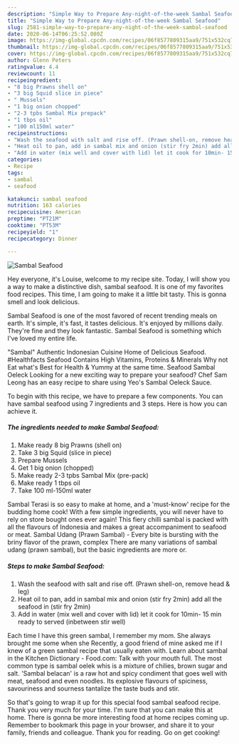 ```yaml
---
description: "Simple Way to Prepare Any-night-of-the-week Sambal Seafood"
title: "Simple Way to Prepare Any-night-of-the-week Sambal Seafood"
slug: 2581-simple-way-to-prepare-any-night-of-the-week-sambal-seafood
date: 2020-06-14T06:25:52.080Z
image: https://img-global.cpcdn.com/recipes/06f8577809315aa9/751x532cq70/sambal-seafood-recipe-main-photo.jpg
thumbnail: https://img-global.cpcdn.com/recipes/06f8577809315aa9/751x532cq70/sambal-seafood-recipe-main-photo.jpg
cover: https://img-global.cpcdn.com/recipes/06f8577809315aa9/751x532cq70/sambal-seafood-recipe-main-photo.jpg
author: Glenn Peters
ratingvalue: 4.4
reviewcount: 11
recipeingredient:
- "8 big Prawns shell on"
- "3 big Squid slice in piece"
- " Mussels"
- "1 big onion chopped"
- "2-3 tpbs Sambal Mix prepack"
- "1 tbps oil"
- "100 ml150ml water"
recipeinstructions:
- "Wash the seafood with salt and rise off. (Prawn shell-on, remove head &amp; leg)"
- "Heat oil to pan, add in sambal mix and onion (stir fry 2min) add all the seafood in (stir fry 2min)"
- "Add in water (mix well and cover with lid) let it cook for 10min- 15 min ready to served (inbetween stir well)"
categories:
- Recipe
tags:
- sambal
- seafood

katakunci: sambal seafood 
nutrition: 163 calories
recipecuisine: American
preptime: "PT21M"
cooktime: "PT53M"
recipeyield: "1"
recipecategory: Dinner

---
```



![Sambal Seafood](https://img-global.cpcdn.com/recipes/06f8577809315aa9/751x532cq70/sambal-seafood-recipe-main-photo.jpg)

Hey everyone, it's Louise, welcome to my recipe site. Today, I will show you a way to make a distinctive dish, sambal seafood. It is one of my favorites food recipes. This time, I am going to make it a little bit tasty. This is gonna smell and look delicious.

Sambal Seafood is one of the most favored of recent trending meals on earth. It's simple, it's fast, it tastes delicious. It's enjoyed by millions daily. They're fine and they look fantastic. Sambal Seafood is something which I've loved my entire life.

&#34;Sambal&#34; Authentic Indonesian Cuisine Home of Delicious Seafood. #Healthfacts Seafood Contains High Vitamins, Proteins &amp; Minerals Why not Eat what&#39;s Best for Health &amp; Yummy at the same time. Seafood Sambal Oeleck Looking for a new exciting way to prepare your seafood? Chef Sam Leong has an easy recipe to share using Yeo&#39;s Sambal Oeleck Sauce.


To begin with this recipe, we have to prepare a few components. You can have sambal seafood using 7 ingredients and 3 steps. Here is how you can achieve it.

<!--inarticleads1-->

##### The ingredients needed to make Sambal Seafood:

1. Make ready 8 big Prawns (shell on)
1. Take 3 big Squid (slice in piece)
1. Prepare  Mussels
1. Get 1 big onion (chopped)
1. Make ready 2-3 tpbs Sambal Mix (pre-pack)
1. Make ready 1 tbps oil
1. Take 100 ml-150ml water


Sambal Terasi is so easy to make at home, and a &#39;must-know&#39; recipe for the budding home cook! With a few simple ingredients, you will never have to rely on store bought ones ever again! This fiery chilli sambal is packed with all the flavours of Indonesia and makes a great accompaniment to seafood or meat. Sambal Udang (Prawn Sambal) - Every bite is bursting with the briny flavor of the prawn, complex There are many variations of sambal udang (prawn sambal), but the basic ingredients are more or. 

<!--inarticleads2-->

##### Steps to make Sambal Seafood:

1. Wash the seafood with salt and rise off. (Prawn shell-on, remove head &amp; leg)
1. Heat oil to pan, add in sambal mix and onion (stir fry 2min) add all the seafood in (stir fry 2min)
1. Add in water (mix well and cover with lid) let it cook for 10min- 15 min ready to served (inbetween stir well)


Each time I have this green sambal, I remember my mom. She always brought me some when she Recently, a good friend of mine asked me if I knew of a green sambal recipe that usually eaten with. Learn about sambal in the Kitchen Dictionary - Food.com: Talk with your mouth full. The most common type is sambal oelek whis is a mixture of chilies, brown sugar and salt. &#39;Sambal belacan&#39; is a raw hot and spicy condiment that goes well with meat, seafood and even noodles. Its explosive flavours of spiciness, savouriness and sourness tantalize the taste buds and stir. 

So that's going to wrap it up for this special food sambal seafood recipe. Thank you very much for your time. I'm sure that you can make this at home. There is gonna be more interesting food at home recipes coming up. Remember to bookmark this page in your browser, and share it to your family, friends and colleague. Thank you for reading. Go on get cooking!
